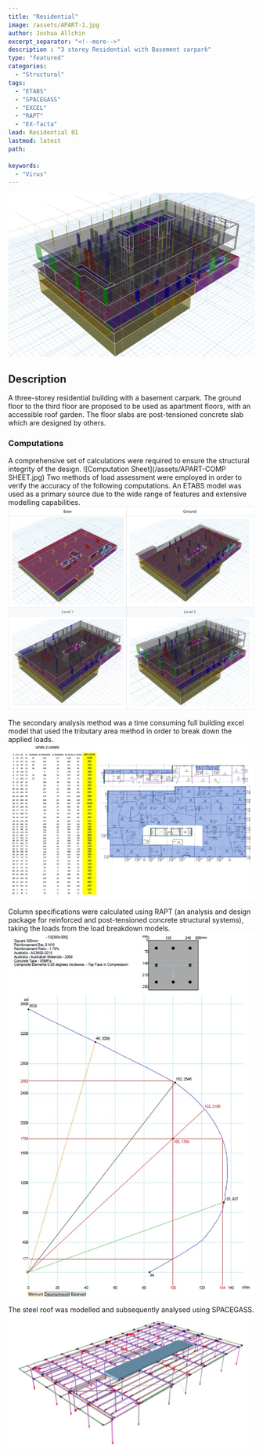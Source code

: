 ```yaml
---
title: "Residential"
image: /assets/APART-1.jpg
author: Joshua Allchin
excerpt_separator: "<!--more-->"
description : "3 storey Residential with Basement carpark"
type: "featured"
categories: 
  - "Structural"
tags:
  - "ETABS"
  - "SPACEGASS"
  - "EXCEL"
  - "RAPT"
  - "EX-facta"
lead: Residential 01
lastmod: latest 
path:

keywords:
  - "Virus"
---
```


![3d Model](/assets/APART-FULL.jpg)
<!--more-->
## Description
A three-storey residential building with a basement carpark. The ground floor to the third floor are proposed to be used as apartment floors, with an accessible roof garden. The floor slabs are post-tensioned concrete slab which are designed by others.

### Computations
A comprehensive set of calculations were required to ensure the structural integrity of the design.
![Computation Sheet](/assets/APART-COMP SHEET.jpg)
Two methods of load assessment were employed in order to verify the accuracy of the following computations. An ETABS model was used as a primary source due to the wide range of features and extensive modelling capabilities. 
![ETABS](/assets/APART-TABLE.jpg)

The secondary analysis method was a time consuming full building excel model that used the tributary area method in order to break down the applied loads.
![EXCEL](/assets/APART-LVL2-EXCEL.jpg)

Column specifications were calculated using RAPT (an analysis and design package for reinforced and post-tensioned concrete structural systems), taking the loads from the load breakdown models.
![RAPT](/assets/APART-C8COL.jpg)

The steel roof was modelled and subsequently analysed using SPACEGASS.
![Steel Roof](/assets/APART-SG.jpg)

